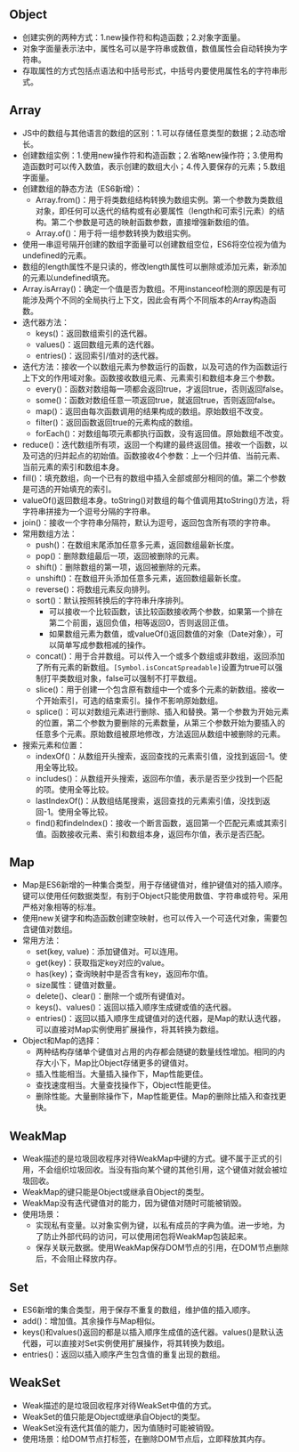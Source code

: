 ## Object
* 创建实例的两种方式：1.new操作符和构造函数；2.对象字面量。
* 对象字面量表示法中，属性名可以是字符串或数值，数值属性会自动转换为字符串。
* 存取属性的方式包括点语法和中括号形式，中括号内要使用属性名的字符串形式。

## Array
* JS中的数组与其他语言的数组的区别：1.可以存储任意类型的数据；2.动态增长。
* 创建数组实例：1.使用new操作符和构造函数；2.省略new操作符；3.使用构造函数时可以传入数值，表示创建的数组大小；4.传入要保存的元素；5.数组字面量。
* 创建数组的静态方法（ES6新增）：
	* Array.from()：用于将类数组结构转换为数组实例。第一个参数为类数组对象，即任何可以迭代的结构或有必要属性（length和可索引元素）的结构。第二个参数是可选的映射函数参数，直接增强新数组的值。
	* Array.of()：用于将一组参数转换为数组实例。
* 使用一串逗号隔开创建的数组字面量可以创建数组空位，ES6将空位视为值为undefined的元素。
* 数组的length属性不是只读的，修改length属性可以删除或添加元素，新添加的元素以undefined填充。
* Array.isArray()：确定一个值是否为数组。不用instanceof检测的原因是有可能涉及两个不同的全局执行上下文，因此会有两个不同版本的Array构造函数。
* 迭代器方法：
	* keys()：返回数组索引的迭代器。
	* values()：返回数组元素的迭代器。
	* entries()：返回索引/值对的迭代器。
* 迭代方法：接收一个以数组元素为参数运行的函数，以及可选的作为函数运行上下文的作用域对象。函数接收数组元素、元素索引和数组本身三个参数。
	* every()：函数对数组每一项都会返回true，才返回true，否则返回false。
	* some()：函数对数组任意一项返回true，就返回true，否则返回false。
	* map()：返回由每次函数调用的结果构成的数组。原始数组不改变。
	* filter()：返回函数返回true的元素构成的数组。
	* forEach()：对数组每项元素都执行函数，没有返回值。原始数组不改变。
* reduce()：迭代数组所有项，返回一个构建的最终返回值。接收一个函数，以及可选的归并起点的初始值。函数接收4个参数：上一个归并值、当前元素、当前元素的索引和数组本身。
* fill()：填充数组，向一个已有的数组中插入全部或部分相同的值。第二个参数是可选的开始填充的索引。
* valueOf()返回数组本身。toString()对数组的每个值调用其toString()方法，将字符串拼接为一个逗号分隔的字符串。
* join()：接收一个字符串分隔符，默认为逗号，返回包含所有项的字符串。
* 常用数组方法：
	* push()：在数组末尾添加任意多元素，返回数组最新长度。
	* pop()：删除数组最后一项，返回被删除的元素。
	* shift()：删除数组的第一项，返回被删除的元素。
	* unshift()：在数组开头添加任意多元素，返回数组最新长度。
	* reverse()：将数组元素反向排列。
	* sort()：默认按照转换后的字符串升序排列。
		* 可以接收一个比较函数，该比较函数接收两个参数，如果第一个排在第二个前面，返回负值，相等返回0，否则返回正值。
		* 如果数组元素为数值，或valueOf()返回数值的对象（Date对象），可以简单写成参数相减的操作。
	* concat()：用于合并数组。可以传入一个或多个数组或非数组，返回添加了所有元素的新数组。`[Symbol.isConcatSpreadable]`设置为true可以强制打平类数组对象，false可以强制不打平数组。
	* slice()：用于创建一个包含原有数组中一个或多个元素的新数组。接收一个开始索引，可选的结束索引。操作不影响原始数组。
	* splice()：可以对数组元素进行删除、插入和替换。第一个参数为开始元素的位置，第二个参数为要删除的元素数量，从第三个参数开始为要插入的任意多个元素。原始数组被原地修改，方法返回从数组中被删除的元素。
* 搜索元素和位置：
	* indexOf()：从数组开头搜索，返回查找的元素索引值，没找到返回-1。使用全等比较。
	* includes()：从数组开头搜索，返回布尔值，表示是否至少找到一个匹配的项。使用全等比较。
	* lastIndexOf()：从数组结尾搜索，返回查找的元素索引值，没找到返回-1。使用全等比较。
	* find()和findeIndex()：接收一个断言函数，返回第一个匹配元素或其索引值。函数接收元素、索引和数组本身，返回布尔值，表示是否匹配。

## Map
* Map是ES6新增的一种集合类型，用于存储键值对，维护键值对的插入顺序。键可以使用任何数据类型，有别于Object只能使用数值、字符串或符号。采用严格对象相等的标准。
* 使用new关键字和构造函数创建空映射，也可以传入一个可迭代对象，需要包含键值对数组。
* 常用方法：
	* set(key, value)：添加键值对。可以连用。
	* get(key)：获取指定key对应的value。
	* has(key)；查询映射中是否含有key，返回布尔值。
	* size属性：键值对数量。
	* delete()、clear()：删除一个或所有键值对。
	* keys()、values()：返回以插入顺序生成键或值的迭代器。
	* entries()：返回以插入顺序生成键值对的迭代器，是Map的默认迭代器，可以直接对Map实例使用扩展操作，将其转换为数组。
* Object和Map的选择：
	* 两种结构存储单个键值对占用的内存都会随键的数量线性增加。相同的内存大小下，Map比Object存储更多的键值对。
	* 插入性能相当。大量插入操作下，Map性能更佳。
	* 查找速度相当。大量查找操作下，Object性能更佳。
	* 删除性能。大量删除操作下，Map性能更佳。Map的删除比插入和查找更快。

## WeakMap
* Weak描述的是垃圾回收程序对待WeakMap中键的方式。键不属于正式的引用，不会组织垃圾回收。当没有指向某个键的其他引用，这个键值对就会被垃圾回收。
* WeakMap的键只能是Object或继承自Object的类型。
* WeakMap没有迭代键值对的能力，因为键值对随时可能被销毁。
* 使用场景：
	* 实现私有变量。以对象实例为键，以私有成员的字典为值。进一步地，为了防止外部代码的访问，可以使用闭包将WeakMap包装起来。
	* 保存关联元数据。使用WeakMap保存DOM节点的引用，在DOM节点删除后，不会阻止释放内存。

## Set
* ES6新增的集合类型，用于保存不重复的数组，维护值的插入顺序。
* add()：增加值。其余操作与Map相似。
* keys()和values()返回的都是以插入顺序生成值的迭代器。values()是默认迭代器，可以直接对Set实例使用扩展操作，将其转换为数组。
* entries()：返回以插入顺序产生包含值的重复出现的数组。

## WeakSet
* Weak描述的是垃圾回收程序对待WeakSet中值的方式。
* WeakSet的值只能是Object或继承自Object的类型。
* WeakSet没有迭代其值的能力，因为值随时可能被销毁。
* 使用场景：给DOM节点打标签，在删除DOM节点后，立即释放其内存。